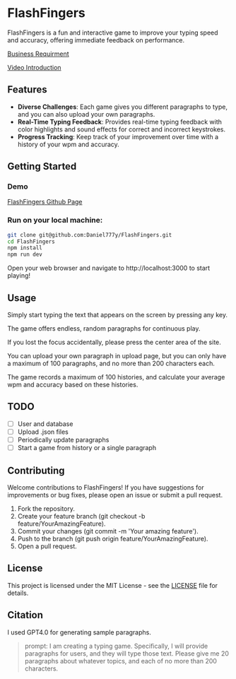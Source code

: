 # FlashFingers

FlashFingers is a fun and interactive game to improve your typing speed and accuracy, offering immediate feedback on performance.

[Business Requirment](https://github.com/Daniel777y/FlashFingers/blob/main/BusinessRequirement.md)

[Video Introduction](https://youtu.be/nAP3YYFf4TI)

## Features

* **Diverse Challenges**: Each game gives you different paragraphs to type, and you can also upload your own paragraphs.
* **Real-Time Typing Feedback**: Provides real-time typing feedback with color highlights and sound effects for correct and incorrect keystrokes.
* **Progress Tracking**: Keep track of your improvement over time with a history of your wpm and accuracy.

## Getting Started

### Demo

[FlashFingers Github Page](Daniel777y.github.io)

### Run on your local machine:

```bash
git clone git@github.com:Daniel777y/FlashFingers.git
cd FlashFingers
npm install
npm run dev
```

Open your web browser and navigate to http://localhost:3000 to start playing!

## Usage

Simply start typing the text that appears on the screen by pressing any key.

The game offers endless, random paragraphs for continuous play.

If you lost the focus accidentally, please press the center area of the site.

You can upload your own paragraph in upload page, but you can only have a maximum of 100 paragraphs, and no more than 200 characters each.

The game records a maximum of 100 histories, and calculate your average wpm and accuracy based on these histories.

## TODO

- [ ] User and database
- [ ] Upload .json files
- [ ] Periodically update paragraphs
- [ ] Start a game from history or a single paragraph

## Contributing

Welcome contributions to FlashFingers! If you have suggestions for improvements or bug fixes, please open an issue or submit a pull request.

1. Fork the repository.
2. Create your feature branch (git checkout -b feature/YourAmazingFeature).
3. Commit your changes (git commit -m 'Your amazing feature').
4. Push to the branch (git push origin feature/YourAmazingFeature).
5. Open a pull request.

## License

This project is licensed under the MIT License - see the [LICENSE](https://github.com/Daniel777y/FlashFingers/blob/main/LICENSE) file for details.

## Citation

I used GPT4.0 for generating sample paragraphs.

> prompt: I am creating a typing game. Specifically, I will provide paragraphs for users, and they will type those text. Please give me 20 paragraphs about whatever topics, and each of no more than 200 characters.
